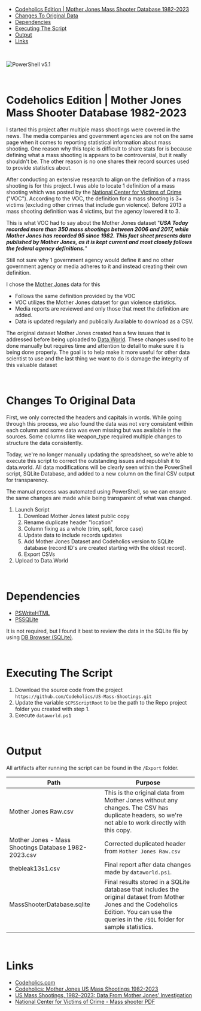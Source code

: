 
- [Codeholics Edition | Mother Jones Mass Shooter Database 1982-2023](#codeholics-edition--mother-jones-mass-shooter-database-1982-2023)
- [Changes To Original Data](#changes-to-original-data)
- [Dependencies](#dependencies)
- [Executing The Script](#executing-the-script)
- [Output](#output)
- [Links](#links)

<br>

![PowerShell v5.1](https://img.shields.io/badge/PowerShell-v5.1-blue)

<br>

# Codeholics Edition | Mother Jones Mass Shooter Database 1982-2023

I started this project after multiple mass shootings were covered in the news. The media companies and government agencies are not on the same page when it comes to reporting statistical information about mass shooting. One reason why this topic is difficult to share stats for is because defining what a mass shooting is appears to be controversial, but it really shouldn't be. The other reason is no one shares their record sources used to provide statistics about. 

After conducting an extensive research to align on the definition of a mass shooting is for this project. I was able to locate 1 definition of a mass shooting which was posted by the [National Center for Victims of Crime](https://ovc.ojp.gov/sites/g/files/xyckuh226/files/ncvrw2018/info_flyers/fact_sheets/2018NCVRW_MassCasualty_508_QC.pdf) ("VOC"). According to the VOC, the definition for a mass shooting is 3+ victims (excluding other crimes that include gun violence). Before 2013 a mass shooting definition was 4 victims, but the agency lowered it to 3. 

This is what VOC had to say about the Mother Jones dataset "***USA Today recorded more than 350 mass shootings between 
2006 and 2017, while Mother Jones has recorded 95 since 1982. This fact 
sheet presents data published by Mother Jones, as it is kept current and 
most closely follows the federal agency definitions.***"

Still not sure why 1 government agency would define it and no other government agency or media adheres to it and instead creating their own definition.

I chose the [Mother Jones](https://www.motherjones.com/) data for this

- Follows the same definition provided by the VOC
- VOC utilizes the Mother Jones dataset for gun violence statistics. 
- Media reports are reviewed and only those that meet the definition are added.
- Data is updated regularly and publically Available to download as a CSV.

The original dataset Mother Jones created has a few issues that is addressed before being uploaded to [Data.World](https://data.world/).
These changes used to be done manually but requires time and attention to detail to make sure it is being done properly. The goal is to help make it more useful for other data scientist to use and the last thing we want to do is damage the integrity of this valuable dataset

<br>

# Changes To Original Data

First, we only corrected the headers and capitals in words. While going through this process, we also found the data was not very consistent within each column and some data was even missing but was available in the sources. Some columns like weapon_type required multiple changes to structure the data consistently. 

Today, we're no longer manually updating the spreadsheet, so we're able to execute this script to correct the outstanding issues and republish it to data.world. All data modifications will be clearly seen within the PowerShell script, SQLite Database, and added to a new column on the final CSV output for transparency. 

The manual process was automated using PowerShell, so we can ensure the same changes are made while being transparent of what was changed. 

1. Launch Script
   1. Download Mother Jones latest public copy
   2. Rename duplicate header "location"
   3. Column fixing as a whole (trim, split, force case)
   4. Update data to include records updates
   5. Add Mother Jones Dataset and Codeholics version to SQLite database (record ID's are created starting with the oldest record).
   6. Export CSVs
2. Upload to Data.World


<br>

# Dependencies

- [PSWriteHTML](https://www.powershellgallery.com/packages/PSWriteHTML/0.0.189)
- [PSSQLite](https://www.powershellgallery.com/packages/PSSQLite/1.1.0)

It is not required, but I found it best to review the data in the SQLite file by using [DB Browser (SQLite)](https://sqlitebrowser.org/).


<br>

# Executing The Script

1. Download the source code from the project `https://github.com/Codeholics/US-Mass-Shootings.git`
2. Update the variable `$CPSScriptRoot` to be the path to the Repo project folder you created with step 1.
3. Execute `dataworld.ps1`

<br>

# Output

All artifacts after running the script can be found in the `/Export` folder.

|Path|Purpose|
|---|---|
|Mother Jones Raw.csv|This is the original data from Mother Jones without any changes. The CSV has duplicate headers, so we're not able to work directly with this copy.|
|Mother Jones - Mass Shootings Database 1982-2023.csv|Corrected duplicated header from `Mother Jones Raw.csv`|
|thebleak13s1.csv|Final report after data changes made by `dataworld.ps1`.
|MassShooterDatabase.sqlite|Final results stored in a SQLite database that includes the original dataset from Mother Jones and the Codeholics Edition. You can use the queries in the `/SQL` folder for sample statistics.|

<br>

# Links

- [Codeholics.com](https://codeholics.com)
- [Codeholics: Mother Jones US Mass Shootings 1982-2023](https://data.world/thebleak/thebleak13s1)
- [US Mass Shootings, 1982–2023: Data From Mother Jones’ Investigation](https://www.motherjones.com/politics/2012/12/mass-shootings-mother-jones-full-data/)
- [National Center for Victims of Crime - Mass shooter PDF](https://ovc.ojp.gov/sites/g/files/xyckuh226/files/ncvrw2018/info_flyers/fact_sheets/2018NCVRW_MassCasualty_508_QC.pdf)
